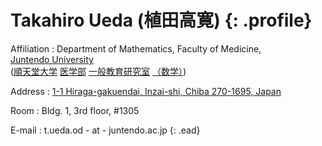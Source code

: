 # Takahiro Ueda (植田高寛) {: .profile}

Affiliation
: Department of Mathematics,
  Faculty of Medicine,  
  [Juntendo University](https://en.juntendo.ac.jp/)  
  ([順天堂大学](https://www.juntendo.ac.jp/)
   [医学部](https://med.juntendo.ac.jp/)
   [一般教育研究室](https://med.juntendo.ac.jp/research/course/general/)
   [（数学）](https://med.juntendo.ac.jp/research/course/general/mathematics.html))

Address
: [1-1 Hiraga-gakuendai, Inzai-shi, Chiba 270-1695, Japan](https://goo.gl/maps/A84g2txS4D4SVVk36)

Room
: Bldg. 1, 3rd floor, \#1305

E-mail
: t.ueda.od - at - juntendo.ac.jp
{: .ead}
